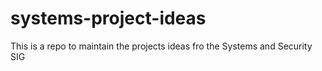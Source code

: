 # systems-project-ideas
This is a repo to maintain the projects ideas fro the Systems and Security SIG
